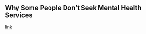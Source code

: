 ## Why Some People Don’t Seek Mental Health Services

[link](https://www.psychologytoday.com/intl/blog/culture-conscious/202101/why-some-people-don-t-seek-mental-health-services)
